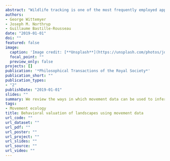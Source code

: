 ```yaml
---
abstract: "Wildlife tracking is one of the most frequently employed approaches to monitor and study wildlife populations. To date, the application of tracking data to applied objectives has focused largely on the intensity of use by an animal in a location or the type of habitat. While this has provided valuable insights and advanced spatial wildlife management, such interpretation of tracking data does not capture the complexity of spatio-temporal processes inherent to animal behaviour and represented in the movement path. Here, we discuss current and emerging approaches to estimate the behavioural value of spatial locations using movement data, focusing on the nexus of conservation behaviour and movement ecology that can amplify the application of animal tracking research to contemporary conservation challenges. We highlight the importance of applying behavioural ecological approaches to the analysis of tracking data and discuss the utility of comparative approaches, optimization theory and economic valuation to gain understanding of movement strategies and gauge population-level processes. First, we discuss innovations in the most fundamental movement-based valuation of landscapes, the intensity of use of a location, namely dissecting temporal dynamics in and means by which to weight the intensity of use. We then expand our discussion to three less common currencies for behavioural valuation of landscapes, namely the assessment of the functional (i.e. what an individual is doing at a location), structural (i.e. how a location relates to use of the broader landscape) and fitness (i.e. the return from using a location) value of a location. Strengthening the behavioural theoretical underpinnings of movement ecology research promises to provide a deeper, mechanistic understanding of animal movement that can lead to unprecedented insights into the interaction between landscapes and animal behaviour and advance the application of movement research to conservation challenges."
authors:
- George Wittemyer
- Joseph M. Northrup
- Guillaume Bastille-Rousseau
date: "2019-01-01"
doi: ""
featured: false
image:
  caption: 'Image credit: [**Unsplash**](https://unsplash.com/photos/jdD8gXaTZsc)'
  focal_point: ""
  preview_only: false
projects: []
publication: '*Philosophical Transactions of the Royal Society*'
publication_short: ""
publication_types:
- "2"
publishDate: "2019-01-01"
slides: ""
summary: We review the ways in which movement data can be used to infer the value of spatial locations to animals
tags:
- Movement ecology
title: Behavioral valuation of landscapes using movement data
url_code: ""
url_dataset: ""
url_pdf: ""
url_poster: ""
url_project: ""
url_slides: ""
url_source: ""
url_video: ""
---
```



